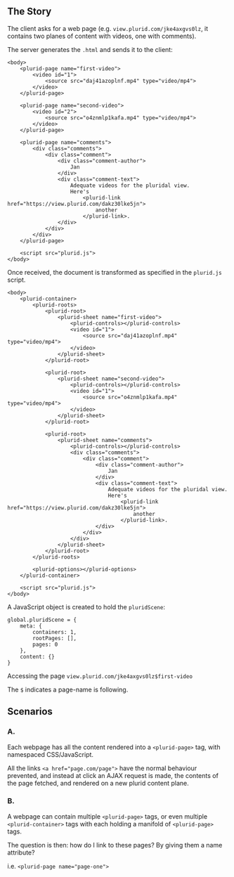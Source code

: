 ## The Story

The client asks for a web page (e.g. `view.plurid.com/jke4axgvs0lz`, it contains two planes of content with videos, one with comments).

The server generates the `.html` and sends it to the client:

    <body>
        <plurid-page name="first-video">
            <video id="1">
                <source src="daj41azoplnf.mp4" type="video/mp4">
            </video>
        </plurid-page>

        <plurid-page name="second-video">
            <video id="2">
                <source src="o4znmlp1kafa.mp4" type="video/mp4">
            </video>
        </plurid-page>

        <plurid-page name="comments">
            <div class="comments">
                <div class="comment">
                    <div class="comment-author">
                        Jan
                    </div>
                    <div class="comment-text">
                        Adequate videos for the pluridal view.
                        Here's
                            <plurid-link href="https://view.plurid.com/dakz30lke5jn">
                                another
                            </plurid-link>.
                    </div>
                </div>
            </div>
        </plurid-page>

        <script src="plurid.js">
    </body>


Once received, the document is transformed as specified in the `plurid.js` script.

    <body>
        <plurid-container>
            <plurid-roots>
                <plurid-root>
                    <plurid-sheet name="first-video">
                        <plurid-controls></plurid-controls>
                        <video id="1">
                            <source src="daj41azoplnf.mp4" type="video/mp4">
                        </video>
                    </plurid-sheet>
                </plurid-root>

                <plurid-root>
                    <plurid-sheet name="second-video">
                        <plurid-controls></plurid-controls>
                        <video id="1">
                            <source src="o4znmlp1kafa.mp4" type="video/mp4">
                        </video>
                    </plurid-sheet>
                </plurid-root>

                <plurid-root>
                    <plurid-sheet name="comments">
                        <plurid-controls></plurid-controls>
                        <div class="comments">
                            <div class="comment">
                                <div class="comment-author">
                                    Jan
                                </div>
                                <div class="comment-text">
                                    Adequate videos for the pluridal view.
                                    Here's
                                        <plurid-link href="https://view.plurid.com/dakz30lke5jn">
                                            another
                                        </plurid-link>.
                                </div>
                            </div>
                        </div>
                    </plurid-sheet>
                </plurid-root>
            </plurid-roots>

            <plurid-options></plurid-options>
        </plurid-container>

        <script src="plurid.js">
    </body>

A JavaScript object is created to hold the `pluridScene`:

    global.pluridScene = {
        meta: {
            containers: 1,
            rootPages: [],
            pages: 0
        },
        content: {}
    }


Accessing the page `view.plurid.com/jke4axgvs0lz$first-video`

The `$` indicates a page-name is following.



## Scenarios

### A.

Each webpage has all the content rendered into a `<plurid-page>` tag, with namespaced CSS/JavaScript.

All the links `<a href="page.com/page">` have the normal behaviour prevented, and instead at click an AJAX request is made, the contents of the page fetched, and rendered on a new plurid content plane.


### B.

A webpage can contain multiple `<plurid-page>` tags, or even multiple `<plurid-container>` tags with each holding a manifold of `<plurid-page>` tags.

The question is then: how do I link to these pages? By giving them a name attribute?

i.e. `<plurid-page name="page-one">`
